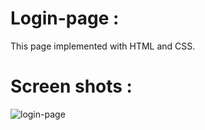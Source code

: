 # Login-page :
This page implemented with HTML and CSS.

# Screen shots :
![login-page](https://github.com/Mahsakhodaei/login-page/assets/47160014/e3bc1c27-3aef-468c-a3f7-3d3fe7c4e527)

